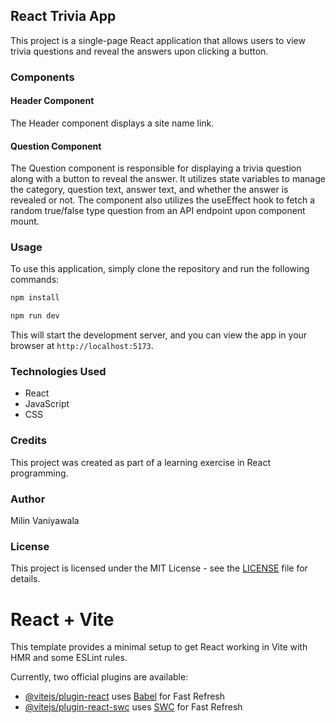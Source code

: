 ## React Trivia App

This project is a single-page React application that allows users to view trivia questions and reveal the answers upon clicking a button.

### Components

#### Header Component

The Header component displays a site name link.

#### Question Component

The Question component is responsible for displaying a trivia question along with a button to reveal the answer. It utilizes state variables to manage the category, question text, answer text, and whether the answer is revealed or not. The component also utilizes the useEffect hook to fetch a random true/false type question from an API endpoint upon component mount.

### Usage

To use this application, simply clone the repository and run the following commands:

```bash
npm install
```

```bash
npm run dev
```

This will start the development server, and you can view the app in your browser at `http://localhost:5173`.

### Technologies Used

- React
- JavaScript
- CSS

### Credits

This project was created as part of a learning exercise in React programming.

### Author

Milin Vaniyawala

### License

This project is licensed under the MIT License - see the [LICENSE](LICENSE) file for details.

# React + Vite

This template provides a minimal setup to get React working in Vite with HMR and some ESLint rules.

Currently, two official plugins are available:

- [@vitejs/plugin-react](https://github.com/vitejs/vite-plugin-react/blob/main/packages/plugin-react/README.md) uses [Babel](https://babeljs.io/) for Fast Refresh
- [@vitejs/plugin-react-swc](https://github.com/vitejs/vite-plugin-react-swc) uses [SWC](https://swc.rs/) for Fast Refresh

```

```
